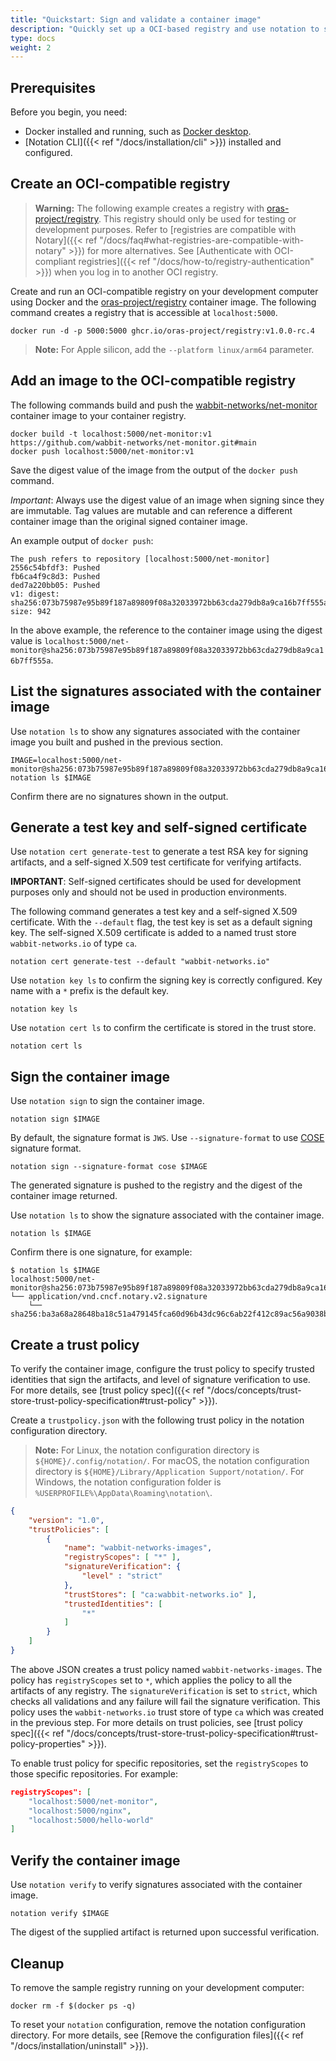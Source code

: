 ```yaml
---
title: "Quickstart: Sign and validate a container image"
description: "Quickly set up a OCI-based registry and use notation to sign and validate a container image"
type: docs
weight: 2
---
```


## Prerequisites

Before you begin, you need:

* Docker installed and running, such as [Docker desktop](https://www.docker.com/products/docker-desktop/).
* [Notation CLI]({{< ref "/docs/installation/cli" >}}) installed and configured.

## Create an OCI-compatible registry

> **Warning:** The following example creates a registry with [oras-project/registry](https://github.com/oras-project/distribution/pkgs/container/registry). This registry should only be used for testing or development purposes. Refer to [registries are compatible with Notary]({{< ref "/docs/faq#what-registries-are-compatible-with-notary" >}}) for more alternatives. See [Authenticate with OCI-compliant registries]({{< ref "/docs/how-to/registry-authentication" >}}) when you log in to another OCI registry. 

Create and run an OCI-compatible registry on your development computer using Docker and the [oras-project/registry](https://github.com/oras-project/distribution/pkgs/container/registry) container image. The following command creates a registry that is accessible at `localhost:5000`.

```console
docker run -d -p 5000:5000 ghcr.io/oras-project/registry:v1.0.0-rc.4
```

> **Note:** For Apple silicon, add the `--platform linux/arm64` parameter.

## Add an image to the OCI-compatible registry

The following commands build and push the [wabbit-networks/net-monitor](https://github.com/wabbit-networks/net-monitor#main) container image to your container registry.

```console
docker build -t localhost:5000/net-monitor:v1 https://github.com/wabbit-networks/net-monitor.git#main
docker push localhost:5000/net-monitor:v1
```

Save the digest value of the image from the output of the `docker push` command.

*Important*: Always use the digest value of an image when signing since they are immutable. Tag values are mutable and can reference a different container image than the original signed container image.

An example output of `docker push`:

```output
The push refers to repository [localhost:5000/net-monitor]
2556c54bfdf3: Pushed
fb6ca4f9c8d3: Pushed
ded7a220bb05: Pushed
v1: digest: sha256:073b75987e95b89f187a89809f08a32033972bb63cda279db8a9ca16b7ff555a size: 942
```

In the above example, the reference to the container image using the digest value is `localhost:5000/net-monitor@sha256:073b75987e95b89f187a89809f08a32033972bb63cda279db8a9ca16b7ff555a`.

## List the signatures associated with the container image

Use `notation ls` to show any signatures associated with the container image you built and pushed in the previous section.

```console
IMAGE=localhost:5000/net-monitor@sha256:073b75987e95b89f187a89809f08a32033972bb63cda279db8a9ca16b7ff555a
notation ls $IMAGE
```

Confirm there are no signatures shown in the output.

## Generate a test key and self-signed certificate

Use `notation cert generate-test` to generate a test RSA key for signing artifacts, and a self-signed X.509 test certificate for verifying artifacts.

**IMPORTANT**: Self-signed certificates should be used for development purposes only and should not be used in production environments.

The following command generates a test key and a self-signed X.509 certificate. With the `--default` flag, the test key is set as a default signing key. The self-signed X.509 certificate is added to a named trust store `wabbit-networks.io` of type `ca`.

```console
notation cert generate-test --default "wabbit-networks.io"
```

Use `notation key ls` to confirm the signing key is correctly configured. Key name with a `*` prefix is the default key.

```console
notation key ls
```

Use `notation cert ls` to confirm the certificate is stored in the trust store.

```console
notation cert ls
```

## Sign the container image

Use `notation sign` to sign the container image.

```console
notation sign $IMAGE
```

By default, the signature format is `JWS`. Use `--signature-format` to use [COSE](https://datatracker.ietf.org/doc/html/rfc8152/) signature format.

```console
notation sign --signature-format cose $IMAGE
```

The generated signature is pushed to the registry and the digest of the container image returned.

Use `notation ls` to show the signature associated with the container image.

```console
notation ls $IMAGE
```

Confirm there is one signature, for example:

```output
$ notation ls $IMAGE
localhost:5000/net-monitor@sha256:073b75987e95b89f187a89809f08a32033972bb63cda279db8a9ca16b7ff555a
└── application/vnd.cncf.notary.v2.signature
    └── sha256:ba3a68a28648ba18c51a479145fca60d96b43dc96c6ab22f412c89ac56a9038b
```

## Create a trust policy

To verify the container image, configure the trust policy to specify trusted identities that sign the artifacts, and level of signature verification to use. For more details, see [trust policy spec]({{< ref "/docs/concepts/trust-store-trust-policy-specification#trust-policy" >}}).

Create a `trustpolicy.json` with the following trust policy in the notation configuration directory.

> **Note:** For Linux, the notation configuration directory is `${HOME}/.config/notation/`. For macOS, the notation configuration directory is `${HOME}/Library/Application Support/notation/`. For Windows, the notation configuration folder is `%USERPROFILE%\AppData\Roaming\notation\`.

```json
{
    "version": "1.0",
    "trustPolicies": [
        {
            "name": "wabbit-networks-images",
            "registryScopes": [ "*" ],
            "signatureVerification": {
                "level" : "strict" 
            },
            "trustStores": [ "ca:wabbit-networks.io" ],
            "trustedIdentities": [
                "*"
            ]
        }
    ]
}
```

The above JSON creates a trust policy named `wabbit-networks-images`. The policy has `registryScopes` set to `*`, which applies the policy to all the artifacts of any registry. The `signatureVerification` is set to `strict`, which checks all validations and any failure will fail the signature verification. This policy uses the `wabbit-networks.io` trust store of type `ca` which was created in the previous step. For more details on trust policies, see [trust policy spec]({{< ref "/docs/concepts/trust-store-trust-policy-specification#trust-policy-properties" >}}).

To enable trust policy for specific repositories, set the `registryScopes` to those specific repositories. For example:

```json
registryScopes": [ 
    "localhost:5000/net-monitor",
    "localhost:5000/nginx",
    "localhost:5000/hello-world"
]
```

## Verify the container image

Use `notation verify` to verify signatures associated with the container image.

```console
notation verify $IMAGE
```

The digest of the supplied artifact is returned upon successful verification.

## Cleanup

To remove the sample registry running on your development computer:

```console
docker rm -f $(docker ps -q)
```

To reset your `notation` configuration, remove the notation configuration directory. For more details, see [Remove the configuration files]({{< ref "/docs/installation/uninstall" >}}).